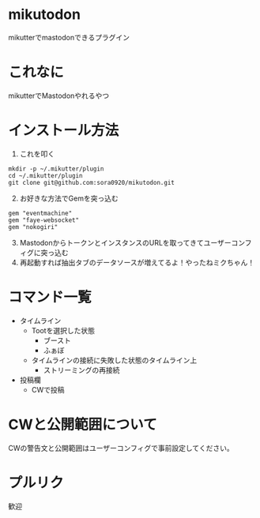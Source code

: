 # mikutodon
mikutterでmastodonできるプラグイン
# これなに
mikutterでMastodonやれるやつ
# インストール方法
1. これを叩く
```
mkdir -p ~/.mikutter/plugin
cd ~/.mikutter/plugin
git clone git@github.com:sora0920/mikutodon.git
```
2. お好きな方法でGemを突っ込む
```
gem "eventmachine"
gem "faye-websocket"
gem "nokogiri"
```
3. MastodonからトークンとインスタンスのURLを取ってきてユーザーコンフィグに突っ込む
4. 再起動すれば抽出タブのデータソースが増えてるよ！やったねミクちゃん！
# コマンド一覧
- タイムライン
   - Tootを選択した状態
      - ブースト
      - ふぁぼ
   - タイムラインの接続に失敗した状態のタイムライン上
      - ストリーミングの再接続
- 投稿欄
   - CWで投稿
# CWと公開範囲について
CWの警告文と公開範囲はユーザーコンフィグで事前設定してください。
# プルリク
歓迎

